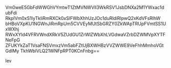 Vm0weE5GbFdWWGhVYmtwT1ZtMVNWVll3WkRSV1JsbDNXa2M1YWxac1dubFdi
RkpIVm0xS1IyTkliRmRXCk0xSlFWbXhhUzJOc1duRldiRlpwQ2xKdVFsRlhW
bHBoVXpKU1NGWnJiRmRpUm5CVVEyMUtSbGRZY0ZkWApTRUpFVmtSS1UxWXhj
RWxXYld4VFRVWndXRkV5ZUdGU1ZrWlZWbXhLVGdwaVZrbDZWMVpXYTFNeFpG
ZFUKYkZaT1VsaFNSVmxzVm5abFZtUjBXWHBzVVZWWE9VeFhhMmhoVGtGdlMy
TkhWblVLQ21WNFpRPT0KCnFnbg==

lev